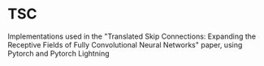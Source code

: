 # TSC
Implementations used in the "Translated Skip Connections: Expanding the Receptive Fields of Fully Convolutional Neural Networks" paper, using Pytorch and Pytorch Lightning
